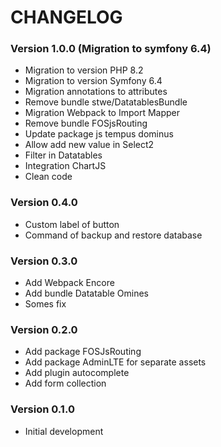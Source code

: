 # CHANGELOG

### Version 1.0.0 (Migration to symfony 6.4)

- Migration to version PHP 8.2
- Migration to version Symfony 6.4
- Migration annotations to attributes
- Remove bundle stwe/DatatablesBundle
- Migration Webpack to Import Mapper
- Remove bundle FOSjsRouting
- Update package js tempus dominus
- Allow add new value in Select2
- Filter in Datatables
- Integration ChartJS
- Clean code

### Version 0.4.0

- Custom label of button
- Command of backup and restore database

### Version 0.3.0

- Add Webpack Encore
- Add bundle Datatable Omines
- Somes fix

### Version 0.2.0

- Add package FOSJsRouting
- Add package AdminLTE for separate assets
- Add plugin autocomplete
- Add form collection

### Version 0.1.0

- Initial development